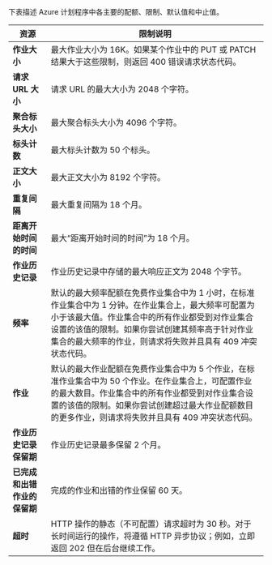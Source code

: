 下表描述 Azure 计划程序中各主要的配额、限制、默认值和中止值。

|资源|限制说明|
|---|---|
|**作业大小**|最大作业大小为 16K。如果某个作业中的 PUT 或 PATCH 结果大于这些限制，则返回 400 错误请求状态代码。|
|**请求 URL 大小**|请求 URL 的最大大小为 2048 个字符。|
|**聚合标头大小**|最大聚合标头大小为 4096 个字符。|
|**标头计数**|最大标头计数为 50 个标头。|
|**正文大小**|最大正文大小为 8192 个字符。|
|**重复间隔**|最大重复间隔为 18 个月。|
|**距离开始时间的时间**|最大“距离开始时间的时间”为 18 个月。|
|**作业历史记录**|作业历史记录中存储的最大响应正文为 2048 个字节。|
|**频率**|默认的最大频率配额在免费作业集合中为 1 小时，在标准作业集合中为 1 分钟。在作业集合上，最大频率可配置为小于该最大值。作业集合中的所有作业都受到对作业集合设置的该值的限制。如果你尝试创建其频率高于针对作业集合的最大频率的作业，则请求将失败并且具有 409 冲突状态代码。|
|**作业**|默认的最大作业配额在免费作业集合中为 5 个作业，在标准作业集合中为 50 个作业。在作业集合上，可配置作业的最大数目。作业集合中的所有作业都受到对作业集合设置的该值的限制。如果你尝试创建超过最大作业配额数目的更多作业，则请求将失败并且具有 409 冲突状态代码。|
|**作业历史记录保留期**|作业历史记录最多保留 2 个月。|
|**已完成和出错作业的保留期**|完成的作业和出错的作业保留 60 天。|
|**超时**|HTTP 操作的静态（不可配置）请求超时为 30 秒。对于长时间运行的操作，将遵循 HTTP 异步协议；例如，立即返回 202 但在后台继续工作。|

<!---HONumber=71-->